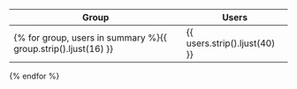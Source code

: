 Group            | Users 
---------------- | ---------------------------------------- 
{% for group, users in summary %}{{ group.strip().ljust(16) }} | {{ users.strip().ljust(40) }}
{% endfor %}
